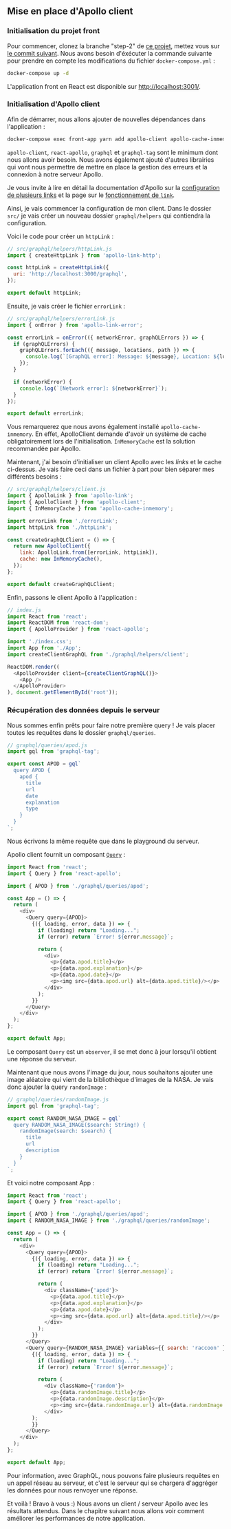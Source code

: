 ## Mise en place d'Apollo client

### Initialisation du projet front

Pour commencer, clonez la branche "step-2" de [ce projet](https://github.com/MarieMinasyan/apollo-tutorial), mettez vous sur [le commit suivant](https://github.com/MarieMinasyan/apollo-tutorial/commit/b4b6ac037e1b7a63c748dba93839baa94b4915a2).
Nous avons besoin d'éxécuter la commande suivante pour prendre en compte les modifications du fichier `docker-compose.yml` :

```bash
docker-compose up -d
```

L'application front en React est disponible sur [http://localhost:3001/](http://localhost:3001/).

### Initialisation d'Apollo client

Afin de démarrer, nous allons ajouter de nouvelles dépendances dans l'application :

```bash
docker-compose exec front-app yarn add apollo-client apollo-cache-inmemory apollo-link apollo-link-http apollo-link-error react-apollo graphql graphql-tag --save
```

`apollo-client`, `react-apollo`, `graphql` et `graphql-tag` sont le minimum dont nous allons avoir besoin.
Nous avons également ajouté d'autres librairies qui vont nous permettre de mettre en place la gestion des erreurs et la connexion à notre serveur Apollo.

Je vous invite à lire en détail la documentation d'Apollo sur la [configuration de plusieurs links](https://www.apollographql.com/docs/link/composition) et la page sur le [fonctionnement de `link`](https://www.apollographql.com/docs/react/advanced/network-layer).

Ainsi, je vais commencer la configuration de mon client. Dans le dossier `src/` je vais créer un nouveau dossier `graphql/helpers` qui contiendra la configuration.

Voici le code pour créer un `httpLink` :

```js
// src/graphql/helpers/httpLink.js
import { createHttpLink } from 'apollo-link-http';

const httpLink = createHttpLink({
  uri: 'http://localhost:3000/graphql',
});

export default httpLink;
```

Ensuite, je vais créer le fichier `errorLink` :

```js
// src/graphql/helpers/errorLink.js
import { onError } from 'apollo-link-error';

const errorLink = onError(({ networkError, graphQLErrors }) => {
  if (graphQLErrors) {
    graphQLErrors.forEach(({ message, locations, path }) => {
      console.log(`[GraphQL error]: Message: ${message}, Location: ${locations}, Path: ${path}`);
    });
  }

  if (networkError) {
    console.log(`[Network error]: ${networkError}`);
  }
});

export default errorLink;
```

Vous remarquerez que nous avons également installé `apollo-cache-inmemory`.
En effet, ApolloClient demande d'avoir un système de cache obligatoirement lors de l'initialisation.
`InMemoryCache` est la solution recommandée par Apollo.

Maintenant, j'ai besoin d'initialiser un client Apollo avec les *links* et le cache ci-dessus.
Je vais faire ceci dans un fichier à part pour bien séparer mes différents besoins :

```js
// src/graphql/helpers/client.js
import { ApolloLink } from 'apollo-link';
import { ApolloClient } from 'apollo-client';
import { InMemoryCache } from 'apollo-cache-inmemory';

import errorLink from './errorLink';
import httpLink from './httpLink';

const createGraphQLClient = () => {
  return new ApolloClient({
    link: ApolloLink.from([errorLink, httpLink]),
    cache: new InMemoryCache(),
  });
};

export default createGraphQLClient;
```

Enfin, passons le client Apollo à l'application :

```js
// index.js
import React from 'react';
import ReactDOM from 'react-dom';
import { ApolloProvider } from 'react-apollo';

import './index.css';
import App from './App';
import createClientGraphQL from './graphql/helpers/client';

ReactDOM.render((
  <ApolloProvider client={createClientGraphQL()}>
    <App />
  </ApolloProvider>
), document.getElementById('root'));
```

### Récupération des données depuis le serveur

Nous sommes enfin prêts pour faire notre première query !
Je vais placer toutes les requêtes dans le dossier `graphql/queries`.

```js
// graphql/queries/apod.js
import gql from 'graphql-tag';

export const APOD = gql`
  query APOD {
    apod {
      title
      url
      date
      explanation
      type
    }
  }
`;
```

Nous écrivons la même requête que dans le playground du serveur.

Apollo client fournit un composant [`Query`](https://www.apollographql.com/docs/react/essentials/queries) : 

```js
import React from 'react';
import { Query } from 'react-apollo';

import { APOD } from './graphql/queries/apod';

const App = () => {
  return (
    <div>
      <Query query={APOD}>
        {({ loading, error, data }) => {
          if (loading) return "Loading...";
          if (error) return `Error! ${error.message}`;

          return (
            <div>
              <p>{data.apod.title}</p>
              <p>{data.apod.explanation}</p>
              <p>{data.apod.date}</p>
              <p><img src={data.apod.url} alt={data.apod.title}/></p>
            </div>
          );
        }}
      </Query>
    </div>
  );
};

export default App;
```

Le composant `Query` est un `observer`, il se met donc à jour lorsqu'il obtient une réponse du serveur.

Maintenant que nous avons l'image du jour, nous souhaitons ajouter une image aléatoire qui vient de la bibliothèque d'images de la NASA.
Je vais donc ajouter la query `randonImage` :

```js
// graphql/queries/randomImage.js
import gql from 'graphql-tag';

export const RANDOM_NASA_IMAGE = gql`
  query RANDOM_NASA_IMAGE($search: String!) {
    randomImage(search: $search) {
      title
      url
      description
    }
  }
`;
```

Et voici notre composant App :

```js
import React from 'react';
import { Query } from 'react-apollo';

import { APOD } from './graphql/queries/apod';
import { RANDOM_NASA_IMAGE } from './graphql/queries/randomImage';

const App = () => {
  return (
    <div>
      <Query query={APOD}>
        {({ loading, error, data }) => {
          if (loading) return "Loading...";
          if (error) return `Error! ${error.message}`;

          return (
            <div className={'apod'}>
              <p>{data.apod.title}</p>
              <p>{data.apod.explanation}</p>
              <p>{data.apod.date}</p>
              <p><img src={data.apod.url} alt={data.apod.title}/></p>
            </div>
          );
        }}
      </Query>
      <Query query={RANDOM_NASA_IMAGE} variables={{ search: 'raccoon' }}>
        {({ loading, error, data }) => {
          if (loading) return "Loading...";
          if (error) return `Error! ${error.message}`;

          return (
            <div className={'random'}>
              <p>{data.randomImage.title}</p>
              <p>{data.randomImage.description}</p>
              <p><img src={data.randomImage.url} alt={data.randomImage.title}/></p>
            </div>
        );
        }}
      </Query>
    </div>
  );
};

export default App;
```

Pour information, avec GraphQL, nous pouvons faire plusieurs requêtes en un appel réseau au serveur, et c'est le serveur qui se chargera d'aggréger les données pour nous renvoyer une réponse.

Et voilà ! Bravo à vous :)
Nous avons un client / serveur Apollo avec les résultats attendus.
Dans le chapitre suivant nous allons voir comment améliorer les performances de notre application.

